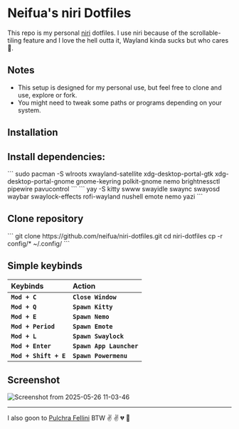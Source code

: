 # Neifua's niri Dotfiles

This repo is my personal [niri](https://github.com/YaLTeR/niri) dotfiles. I use niri because of the scrollable-tiling feature and I love the hell outta it, Wayland kinda sucks but who cares 🤷.

## Notes

- This setup is designed for my personal use, but feel free to clone and use, explore or fork.
- You might need to tweak some paths or programs depending on your system.

## Installation
<h2> Install dependencies: </h2>
```
sudo pacman -S wlroots xwayland-satellite xdg-desktop-portal-gtk xdg-desktop-portal-gnome gnome-keyring polkit-gnome nemo brightnessctl pipewire pavucontrol
```
```
yay -S kitty swww swayidle swaync swayosd waybar swaylock-effects rofi-wayland nushell emote nemo yazi
```
<h2> Clone repository </h2>
```
git clone https://github.com/neifua/niri-dotfiles.git
cd niri-dotfiles
cp -r config/* ~/.config/
```

## Simple keybinds
|**Keybinds**|**Action**|
|:-|:-|
|**`Mod + C`**|**`Close Window`**|
|**`Mod + Q`**|**`Spawn Kitty`**|
|**`Mod + E`**|**`Spawn Nemo`**|
|**`Mod + Period`**|**`Spawn Emote`**|
|**`Mod + L`**|**`Spawn Swaylock`**|
|**`Mod + Enter`**|**`Spawn App Launcher`**|
|**`Mod + Shift + E`**|**`Spawn Powermenu`**|

## Screenshot
![Screenshot from 2025-05-26 11-03-46](https://github.com/user-attachments/assets/625b76dc-552c-41ef-9b07-3095eb95c62b)

---

I also goon to [Pulchra Fellini](https://zenless-zone-zero.fandom.com/wiki/Pulchra_Fellini) BTW ✌️ ✌️ 💔 🥀
